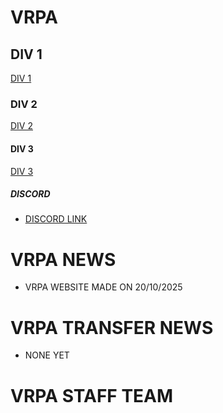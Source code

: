 # VRPA

## DIV 1

[DIV 1](https://bananasplitiscool69-sudo.github.io/DIV.1/)

### DIV 2

[DIV 2](https://bananasplitiscool69-sudo.github.io/DIV.2/)

#### DIV 3

[DIV 3](https://bananasplitiscool69-sudo.github.io/DIV.3/)


##### DISCORD
- [DISCORD LINK](https://discord.gg/SV63XuSTY)

# VRPA NEWS
- VRPA WEBSITE MADE ON 20/10/2025

# VRPA TRANSFER NEWS
- NONE YET

# VRPA STAFF TEAM
